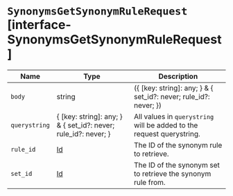 # `SynonymsGetSynonymRuleRequest` [interface-SynonymsGetSynonymRuleRequest]

| Name | Type | Description |
| - | - | - |
| `body` | string | ({ [key: string]: any; } & { set_id?: never; rule_id?: never; }) | All values in `body` will be added to the request body. |
| `querystring` | { [key: string]: any; } & { set_id?: never; rule_id?: never; } | All values in `querystring` will be added to the request querystring. |
| `rule_id` | [Id](./Id.md) | The ID of the synonym rule to retrieve. |
| `set_id` | [Id](./Id.md) | The ID of the synonym set to retrieve the synonym rule from. |
